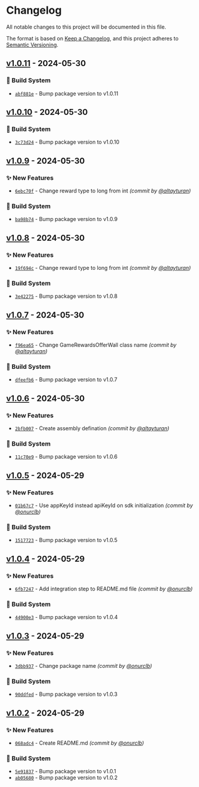 # Changelog
All notable changes to this project will be documented in this file.

The format is based on [Keep a Changelog](https://keepachangelog.com/en/1.0.0/),
and this project adheres to [Semantic Versioning](https://semver.org/spec/v2.0.0.html).

## [v1.0.11] - 2024-05-30
### :construction_worker: Build System
- [`abf881e`](https://github.com/megafortunagames/gamerewards.gg.offerwall/commit/abf881e044784cc2ccc2391b1ca7a7a0084ae065) - Bump package version to v1.0.11


## [v1.0.10] - 2024-05-30
### :construction_worker: Build System
- [`3c73d24`](https://github.com/megafortunagames/gamerewards.gg.offerwall/commit/3c73d245f6c08252760b15187eb526400f1bd1d1) - Bump package version to v1.0.10


## [v1.0.9] - 2024-05-30
### :sparkles: New Features
- [`6ebc70f`](https://github.com/megafortunagames/gamerewards.gg.offerwall/commit/6ebc70fa9f1104f65977a7d846a3893cc5ed387f) - Change reward type to long from int *(commit by [@altayturan](https://github.com/altayturan))*

### :construction_worker: Build System
- [`ba98b74`](https://github.com/megafortunagames/gamerewards.gg.offerwall/commit/ba98b7486d6c215791f95bbf20b810e9ad1c5f49) - Bump package version to v1.0.9


## [v1.0.8] - 2024-05-30
### :sparkles: New Features
- [`19f694c`](https://github.com/megafortunagames/gamerewards.gg.offerwall/commit/19f694cdf37188a84048b610a0102518d888605d) - Change reward type to long from int *(commit by [@altayturan](https://github.com/altayturan))*

### :construction_worker: Build System
- [`3e42275`](https://github.com/megafortunagames/gamerewards.gg.offerwall/commit/3e42275920bd704d4a28129658a9261b182f8db3) - Bump package version to v1.0.8


## [v1.0.7] - 2024-05-30
### :sparkles: New Features
- [`f96ea65`](https://github.com/megafortunagames/gamerewards.gg.offerwall/commit/f96ea656bacd3778f24a9e9b21407229d502e487) - Change GameRewardsOfferWall class name *(commit by [@altayturan](https://github.com/altayturan))*

### :construction_worker: Build System
- [`dfeefb6`](https://github.com/megafortunagames/gamerewards.gg.offerwall/commit/dfeefb66d0d649141b2455ee7cf3f500ad5498a8) - Bump package version to v1.0.7


## [v1.0.6] - 2024-05-30
### :sparkles: New Features
- [`2bfb007`](https://github.com/megafortunagames/gamerewards.gg.offerwall/commit/2bfb007636bf6e76f0833c5eeb6974fd3955987c) - Create assembly defination *(commit by [@altayturan](https://github.com/altayturan))*

### :construction_worker: Build System
- [`11c70e9`](https://github.com/megafortunagames/gamerewards.gg.offerwall/commit/11c70e9887ca5f7189ac544350ab473a37922a56) - Bump package version to v1.0.6


## [v1.0.5] - 2024-05-29
### :sparkles: New Features
- [`01b67c7`](https://github.com/megafortunagames/gamerewards.gg.offerwall/commit/01b67c78282d4a80ac06cb1b62a709ca8cf6dccc) - Use appKeyId instead apiKeyId on sdk initialization *(commit by [@onurclb](https://github.com/onurclb))*

### :construction_worker: Build System
- [`1517723`](https://github.com/megafortunagames/gamerewards.gg.offerwall/commit/15177232db768eb0489bfa04d1b231624830a9db) - Bump package version to v1.0.5


## [v1.0.4] - 2024-05-29
### :sparkles: New Features
- [`6fb7247`](https://github.com/megafortunagames/gamerewards.gg.offerwall/commit/6fb72474441ec4432577439e292511e9d71429a2) - Add integration step to README.md file *(commit by [@onurclb](https://github.com/onurclb))*

### :construction_worker: Build System
- [`44900e3`](https://github.com/megafortunagames/gamerewards.gg.offerwall/commit/44900e3191d5b9d6dae0c002bfaf3ee222cc4b52) - Bump package version to v1.0.4


## [v1.0.3] - 2024-05-29
### :sparkles: New Features
- [`3dbb937`](https://github.com/megafortunagames/gamerewards.gg.offerwall/commit/3dbb937031194901a955b2fe63c6a2105df20e23) - Change package name *(commit by [@onurclb](https://github.com/onurclb))*

### :construction_worker: Build System
- [`90ddfed`](https://github.com/megafortunagames/gamerewards.gg.offerwall/commit/90ddfed2fe1c3cab2efbb4e6b79fb6c31d02ed88) - Bump package version to v1.0.3


## [v1.0.2] - 2024-05-29
### :sparkles: New Features
- [`068adc4`](https://github.com/megafortunagames/gamerewards.gg.offerwall/commit/068adc4610d932aec0444d8d316c8658d628ca7e) - Create README.md *(commit by [@onurclb](https://github.com/onurclb))*

### :construction_worker: Build System
- [`5e91837`](https://github.com/megafortunagames/gamerewards.gg.offerwall/commit/5e918372d04ecf192d1f387904aba19d49e5d4f7) - Bump package version to v1.0.1
- [`ab05680`](https://github.com/megafortunagames/gamerewards.gg.offerwall/commit/ab056809b2192f886d09200ee47ee6deb8c3a6ca) - Bump package version to v1.0.2

[v1.0.2]: https://github.com/megafortunagames/gamerewards.gg.offerwall/compare/v1.0.1...v1.0.2
[v1.0.3]: https://github.com/megafortunagames/gamerewards.gg.offerwall/compare/v1.0.2...v1.0.3
[v1.0.4]: https://github.com/megafortunagames/gamerewards.gg.offerwall/compare/v1.0.3...v1.0.4
[v1.0.5]: https://github.com/megafortunagames/gamerewards.gg.offerwall/compare/v1.0.4...v1.0.5
[v1.0.6]: https://github.com/megafortunagames/gamerewards.gg.offerwall/compare/v1.0.5...v1.0.6
[v1.0.7]: https://github.com/megafortunagames/gamerewards.gg.offerwall/compare/v1.0.6...v1.0.7
[v1.0.8]: https://github.com/megafortunagames/gamerewards.gg.offerwall/compare/v1.0.7...v1.0.8
[v1.0.9]: https://github.com/megafortunagames/gamerewards.gg.offerwall/compare/v1.0.8...v1.0.9
[v1.0.10]: https://github.com/megafortunagames/gamerewards.gg.offerwall/compare/v1.0.9...v1.0.10
[v1.0.11]: https://github.com/megafortunagames/gamerewards.gg.offerwall/compare/v1.0.10...v1.0.11
